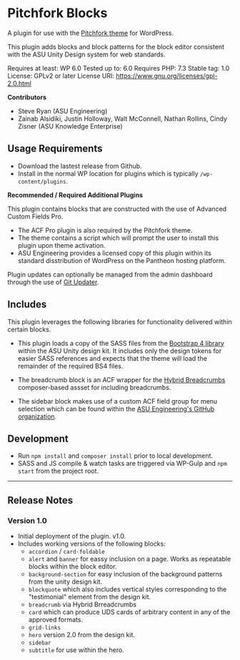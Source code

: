 # Pitchfork Blocks

A plugin for use with the [Pitchfork theme](https://github.com/asuengineering/pitchfork) for WordPress. 

This plugin adds blocks and block patterns for the block editor consistent with the ASU Unity Design system for web standards. 

Requires at least: WP 6.0
Tested up to: 6.0
Requires PHP: 7.3
Stable tag: 1.0
License: GPLv2 or later
License URI: https://www.gnu.org/licenses/gpl-2.0.html

**Contributors**

- Steve Ryan (ASU Engineering)
- Zainab Alsidiki, Justin Holloway, Walt McConnell, Nathan Rollins, Cindy Zisner (ASU Knowledge Enterprise)

## Usage Requirements

- Download the lastest release from Github.
- Install in the normal WP location for plugins which is typically `/wp-content/plugins`.

**Recommended / Required Additional Plugins**

This plugin contains blocks that are constructed with the use of Advanced Custom Fields Pro. 
- The ACF Pro plugin is also required by the Pitchfork theme.
- The theme contains a script which will prompt the user to install this plugin upon theme activation.
- ASU Engineering provides a licensed copy of this plugin within its standard disstribution of WordPress on the Pantheon hosting platform.

Plugin updates can optionally be managed from the admin dashboard through the use of [Git Updater](https://git-updater.com/). 


## Includes

This plugin leverages the following libraries for functionality delivered within certain blocks.

- This plugin loads a copy of the SASS files from the [Bootstrap 4 library](https://github.com/ASU/asu-unity-stack/tree/dev/packages/bootstrap4-theme) within the ASU Unity design kit. It includes only the design tokens for easier SASS references and expects that the theme will load the remainder of the required BS4 files.  

- The breadcrumb block is an ACF wrapper for the [Hybrid Breadcrumbs](https://github.com/themehybrid/hybrid-breadcrumbs) composer-based assset for including breadcrumbs.

- The sidebar block makes use of a custom ACF field group for menu selection which can be found within the [ASU Engineering's GitHub organization](https://github.com/asuengineering/ACF-Menu-Select). 

## Development

- Run `npm install` and `composer install` prior to local development.
- SASS and JS compile & watch tasks are triggered via WP-Gulp and `npm start` from the project root.

<hr>

## Release Notes

### Version 1.0

- Initial deployment of the plugin. v1.0.
- Includes working versions of the following blocks:
  - `accordion` / `card-foldable` 
  - `alert` and `banner` for eassy inclusion on a page. Works as repeatable blocks within the block editor.
  - `background-section` for easy inclusion of the background patterns from the unity design kit.
  - `blockquote` which also includes vertical styles corresponding to the "testimonial" element from the design kit.
  - `breadcrumb` via Hybrid Brreadcrumbs
  - `card` which can produce UDS cards of arbitrary content in any of the approved formats.
  - `grid-links` 
  - `hero` version 2.0 from the design kit. 
  - `sidebar` 
  - `subtitle` for use within the hero. 